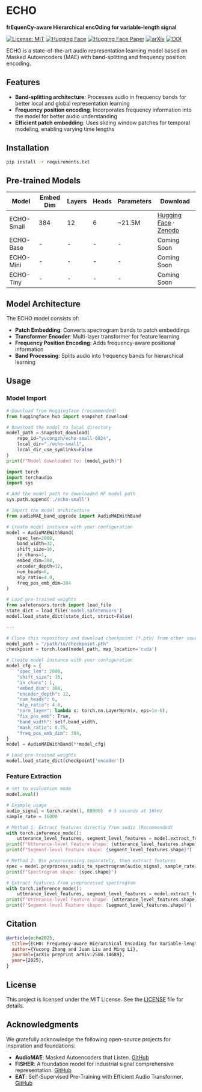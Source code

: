 # ECHO

**frEquenCy-aware Hierarchical encOding for variable-length signal**

[![License: MIT](https://img.shields.io/badge/License-MIT-green.svg)](LICENSE)
[![Hugging Face](https://img.shields.io/badge/🤗%20HuggingFace-Model-orange)](https://huggingface.co/yucongzh/ECHO/tree/main)
[![Hugging Face Paper](https://img.shields.io/badge/🤗%20HuggingFace-Paper-FFD21E)](https://huggingface.co/papers/2508.14689)
[![arXiv](https://img.shields.io/badge/arXiv-2508.14689-b31b1b.svg)](https://arxiv.org/abs/2508.14689)
[![DOI](https://zenodo.org/badge/DOI/10.48550/arXiv.2508.14689.svg)](https://zenodo.org/records/16935787)


ECHO is a state-of-the-art audio representation learning model based on Masked Autoencoders (MAE) with band-splitting and frequency position encoding.

## Features

- **Band-splitting architecture**: Processes audio in frequency bands for better local and global representation learning
- **Frequency position encoding**: Incorporates frequency information into the model for better audio understanding
- **Efficient patch embedding**: Uses sliding window patches for temporal modeling, enabling varying time lengths

## Installation

```bash
pip install -r requirements.txt
```

## Pre-trained Models

| Model | Embed Dim | Layers | Heads | Parameters | Download |
|-------|-----------|--------|-------|------------|----------|
| ECHO-Small | 384 | 12 | 6 | ~21.5M | [Hugging Face](https://huggingface.co/yucongzh/echo-small-0824) · [Zenodo](https://zenodo.org/records/16935787) |
| ECHO-Base | - | - | - | - | Coming Soon |
| ECHO-Mini | - | - | - | - | Coming Soon |
| ECHO-Tiny | - | - | - | - | Coming Soon |

## Model Architecture

The ECHO model consists of:
- **Patch Embedding**: Converts spectrogram bands to patch embeddings
- **Transformer Encoder**: Multi-layer transformer for feature learning
- **Frequency Position Encoding**: Adds frequency-aware positional information
- **Band Processing**: Splits audio into frequency bands for hierarchical learning

## Usage

### Model Import

```python
# Download from Huggingface (recommended)
from huggingface_hub import snapshot_download

# Download the model to local directory
model_path = snapshot_download(
    repo_id="yucongzh/echo-small-0824",
    local_dir="./echo-small",
    local_dir_use_symlinks=False
)
print(f"Model downloaded to: {model_path}")

import torch
import torchaudio
import sys

# Add the model path to downloaded HF model path
sys.path.append('./echo-small')

# Import the model architecture
from audioMAE_band_upgrade import AudioMAEWithBand

# Create model instance with your configuration
model = AudioMAEWithBand(
    spec_len=2000,
    band_width=32,
    shift_size=16,
    in_chans=1,
    embed_dim=384,
    encoder_depth=12,
    num_heads=6,
    mlp_ratio=4.0,
    freq_pos_emb_dim=384
)

# Load pre-trained weights
from safetensors.torch import load_file
state_dict = load_file('model.safetensors')
model.load_state_dict(state_dict, strict=False)

---

# Clone this repository and download checkpoint (*.pth) from other sources (eg. Zenodo)
model_path = "/path/to/checkpoint.pth"
checkpoint = torch.load(model_path, map_location='cuda')

# Create model instance with your configuration
model_cfg = {
    "spec_len": 2000,
    "shift_size": 16,
    "in_chans": 1,
    "embed_dim": 384,
    "encoder_depth": 12,
    "num_heads": 6,
    "mlp_ratio": 4.0,
    "norm_layer": lambda x: torch.nn.LayerNorm(x, eps=1e-6),
    "fix_pos_emb": True,
    "band_width": self.band_width,
    "mask_ratio": 0.75,
    "freq_pos_emb_dim": 384,
}
model = AudioMAEWithBand(**model_cfg)

# Load pre-trained weights
model.load_state_dict(checkpoint['encoder']) 
```

### Feature Extraction
```python
# Set to evaluation mode
model.eval()

# Example usage
audio_signal = torch.randn(1, 80000)  # 5 seconds at 16kHz
sample_rate = 16000

# Method 1: Extract features directly from audio (Recommended)
with torch.inference_mode():
    utterance_level_features, segment_level_features = model.extract_features_from_audio(audio_signal, sample_rate=sample_rate)
print(f"Utterance-level Feature shape: {utterance_level_features.shape}")  # Should be [2688,]
print(f"Segment-level Feature shape: {segment_level_features.shape}")  # Should be [32,2688]

# Method 2: Use preprocessing separately, then extract features
spec = model.preprocess_audio_to_spectrogram(audio_signal, sample_rate=16000)
print(f"Spectrogram shape: {spec.shape}")

# Extract features from preprocessed spectrogram
with torch.inference_mode():
    utterance_level_features, segment_level_features = model.extract_features(spec, sample_rate=sample_rate)
print(f"Utterance-level Feature shape: {utterance_level_features.shape}")  # Should be [2688,]
print(f"Segment-level Feature shape: {segment_level_features.shape}")  # Should be [32,2688]
```


## Citation
```bibtex
@article{echo2025,
  title={ECHO: Frequency-aware Hierarchical Encoding for Variable-length Signal},
  author={Yucong Zhang and Juan Liu and Ming Li},
  journal={arXiv preprint arXiv:2508.14689},
  year={2025},
}
```

## License

This project is licensed under the MIT License. See the [LICENSE](LICENSE) file for details.


## Acknowledgments

We gratefully acknowledge the following open-source projects for inspiration and foundations:

- **AudioMAE**: Masked Autoencoders that Listen. [GitHub](https://github.com/facebookresearch/AudioMAE/tree/bd60e29651285f80d32a6405082835ad26e6f19f)
- **FISHER**: A foundation model for industrial signal comprehensive representation. [GitHub](https://github.com/jianganbai/FISHER)
- **EAT**: Self-Supervised Pre-Training with Efficient Audio Transformer. [GitHub](https://github.com/cwx-worst-one/EAT)

